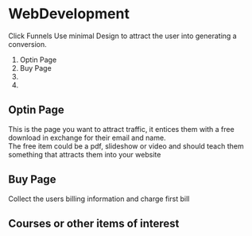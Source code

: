 # WebDevelopment
Click Funnels Use minimal Design to attract the user into generating a conversion.

<ol>
<li>Optin Page</li>
<li>Buy Page </li>
<li> </li>
<li> </li>

</ol>

<h2> Optin Page </h2>
This is the page you want to attract traffic, it entices them with a free download in exchange for their email and name.
<br>
The free item could be a pdf, slideshow or video and should teach them something that attracts them into your website

<h2>Buy Page</h2>
Collect the users billing information and charge first bill

<h2>Courses or other items of interest </h2>